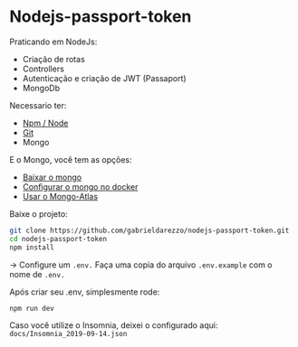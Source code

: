 # Nodejs-passport-token

Praticando em NodeJs:
* Criação de rotas   
* Controllers  
* Autenticação e criação de JWT (Passaport)   
* MongoDb   
  
Necessario ter:  
* [Npm / Node](https://nodejs.org/en/download/)  
* [Git](https://git-scm.com/downloads)  
* Mongo


E o Mongo, você tem as opções:
* [Baixar o mongo](https://www.mongodb.com/download-center)  
* [Configurar o mongo no docker](https://github.com/gabrieldarezzo/nodejs-curso#install-docker-windows-10-professional-editionmode)  
* [Usar o Mongo-Atlas](https://www.mongodb.com/cloud/atlas)  


Baixe o projeto:
```bash
git clone https://github.com/gabrieldarezzo/nodejs-passport-token.git
cd nodejs-passport-token
npm install 
```

-> Configure um `.env.`
Faça uma copia do arquivo `.env.example` com o nome de `.env.`


Após criar seu .env, simplesmente rode:
```bash
npm run dev
```

Caso você utilize o Insomnia, deixei o configurado aqui:
`docs/Insomnia_2019-09-14.json`

